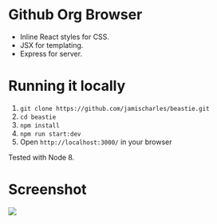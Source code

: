 Github Org Browser
=======

- Inline React styles for CSS.
- JSX for templating.
- Express for server.

Running it locally
========
1. `git clone https://github.com/jamischarles/beastie.git`
2. `cd beastie`
3. `npm install`
4. `npm run start:dev`
5. Open `http://localhost:3000/` in your browser

Tested with Node 8.


Screenshot
========
![](https://raw.github.com/jamischarles/beastie/master/screenshots/preview.png)
